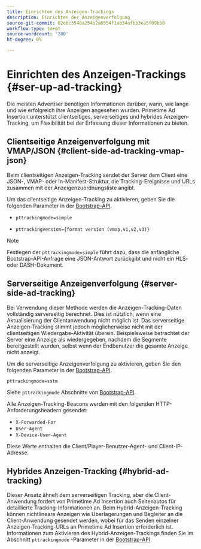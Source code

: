 ```yaml
---
title: Einrichten des Anzeigen-Trackings
description: Einrichten der Anzeigenverfolgung
source-git-commit: 02ebc3548a254b2a6554f1ab34afbb3ea5f09bb8
workflow-type: tm+mt
source-wordcount: '280'
ht-degree: 0%

---
```


# Einrichten des Anzeigen-Trackings {#ser-up-ad-tracking}

Die meisten Advertiser benötigen Informationen darüber, wann, wie lange und wie erfolgreich ihre Anzeigen angesehen wurden. Primetime Ad Insertion unterstützt clientseitiges, serverseitiges und hybrides Anzeigen-Tracking, um Flexibilität bei der Erfassung dieser Informationen zu bieten.

## Clientseitige Anzeigenverfolgung mit VMAP/JSON {#client-side-ad-tracking-vmap-json}

Beim clientseitigen Anzeigen-Tracking sendet der Server dem Client eine JSON-, VMAP- oder In-Manifest-Struktur, die Tracking-Ereignisse und URLs zusammen mit der Anzeigenzuordnungsliste angibt.

Um das clientseitige Anzeigen-Tracking zu aktivieren, geben Sie die folgenden Parameter in der [Bootstrap-API](/help/primetime-ad-insertion/technical-reference/bootstrap-api.md).

* `pttrackingmode=simple`

* `pttrackingversion={format version (vmap,v1,v2,v3)}`

>[!NOTE]
>
>Festlegen der `pttrackingmode=simple` führt dazu, dass die anfängliche Bootstrap-API-Anfrage eine JSON-Antwort zurückgibt und nicht ein HLS- oder DASH-Dokument.

<!-- **Daniel to check. The specified file in this statement does not exist.** 
More information about `pttrackingmode`, `pttrackingversion` formats, can be found in [API Reference: Manifest server query parameters](manifest-server-query-parameters.md). -->

<!--Show examples of how to request a sidecar] -->

## Serverseitige Anzeigenverfolgung {#server-side-ad-tracking}

Bei Verwendung dieser Methode werden die Anzeigen-Tracking-Daten vollständig serverseitig berechnet. Dies ist nützlich, wenn eine Aktualisierung der Clientanwendung nicht möglich ist. Das serverseitige Anzeigen-Tracking stimmt jedoch möglicherweise nicht mit der clientseitigen Wiedergabe-Aktivität überein. Beispielsweise betrachtet der Server eine Anzeige als wiedergegeben, nachdem die Segmente bereitgestellt wurden, selbst wenn der Endbenutzer die gesamte Anzeige nicht anzeigt.

Um die serverseitige Anzeigenverfolgung zu aktivieren, geben Sie den folgenden Parameter in der [Bootstrap-API](/help/primetime-ad-insertion/technical-reference/bootstrap-api.md).

`pttrackingmode=sstm`

Siehe `pttrackingmode` Abschnitte von [Bootstrap-API](/help/primetime-ad-insertion/technical-reference/bootstrap-api.md).

Alle Anzeigen-Tracking-Beacons werden mit den folgenden HTTP-Anforderungsheadern gesendet:

* `X-Forwarded-For`
* `User-Agent`
* `X-Device-User-Agent`

Diese Werte enthalten die Client/Player-Benutzer-Agent- und Client-IP-Adresse.

## Hybrides Anzeigen-Tracking {#hybrid-ad-tracking}

Dieser Ansatz ähnelt dem serverseitigen Tracking, aber die Client-Anwendung fordert von Primetime Ad Insertion auch Seitenautos für detaillierte Tracking-Informationen an. Beim Hybrid-Anzeigen-Tracking können nichtlineare Anzeigen wie Überlagerungen und Begleiter an die Client-Anwendung gesendet werden, wobei für das Senden einzelner Anzeigen-Tracking-URLs an Primetime Ad Insertion erforderlich ist.
Informationen zum Aktivieren des Hybrid-Anzeigen-Trackings finden Sie im Abschnitt `pttrackingmode` -Parameter in der [Bootstrap-API](/help/primetime-ad-insertion/technical-reference/bootstrap-api.md).
